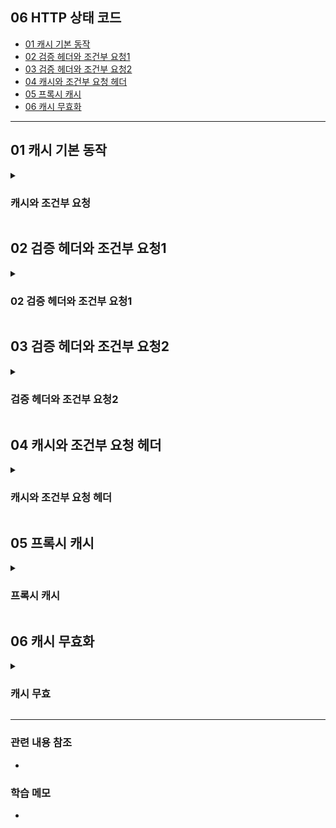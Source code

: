 ## 06 HTTP 상태 코드 ##
- [01 캐시 기본 동작](#1)
- [02 검증 헤더와 조건부 요청1](#2)
- [03 검증 헤더와 조건부 요청2](#3)
- [04 캐시와 조건부 요청 헤더](#4)
- [05 프록시 캐시](#5)
- [06 캐시 무효화](#6)

---



<a name="1"></a>
## 01 캐시 기본 동작 ##

<details>
  <summary>
    <h3> 캐시와 조건부 요청 </h3>
  </summary>

- **캐시는 어떻게 동작하는가?**
- ```캐시가 없을 때```

![스크린샷 2022-06-06 오후 10 05 32](https://user-images.githubusercontent.com/96563289/172166705-0bafc0a3-2c21-45c9-9074-3622ffc6ef9c.png)
- "클라이언트에서 [요청1]을 하면 서버에서 응답" 하게 된다. 그러면 응답 받은 이미지를 화면에 보여주게 되는데, 캐시가 없는 경우에는 두 번째 똑같은 요청을 했을 때 똑같은 행위를 반복하게 된다.

    <캐시가 없을 때>
    - 데이터가 변경되지 않아도 계속 네트워크를 통해서 데이터를 다운로드 받아야 한다
    - 인터넷 네트워크는 매우 느리고 비싸다
    - 브라우저 로딩 속도가 느리다
    - 느린 사용자 경험

- **위의 단점을 해결하기 위해 [캐시]를 적용하면 아래와 같다**
- ```캐시를 적용했을 때```

![스크린샷 2022-06-06 오후 10 12 10](https://user-images.githubusercontent.com/96563289/172167468-1526693e-81d6-4145-a046-9cf14657f802.png)

- [요청1] 때 브라우저에 캐시를 저장한다. 캐시의 유효 시간을 적어두고 "응답 결과 캐시에 저장"한다.
- [요청2] 먼저 브라우저에서 캐시를 찾는다. 60초 안에 같은 요청을 하면 네트워크를 타지 않고 동일한 응답을 내려준다

    <캐시 적용>
    - 캐시 덕분에 "캐시 가능 시간" 동안 네트워크를 사용하지 않아도 된다
    - 비싼 네트워크 사용량을 줄일 수 있다
    - 브라우저 로딩 속도가 매우 빠르다
    - 빠른 사용자 경험

- **캐시 적용하고 세번째 요청을 하면 어떻게 될까?**
- ```캐시 시간 초과```
    - [요청3] "캐시 가능 시간" 후에 요청을 하면 [요청1]과 동일하게 다시 요청해야 한다.
    - 기존 캐시를 초기화 시키고 다시 60초 유효한 상태가 된다

    <캐시 시간 초과>
    - 캐시 유효 시간이 초과하면, 서버를 통해 데이터를 다시 조회하고 캐시를 갱신한다
    - 이 때 다시 네트워크 다운로드가 발생한다

> 하지만... 시간 초과 후 요청도 [요청1]과 동일하다면... 이 과정이 너무 아깝다... 이 문제는 어떻게 해결할 수 있을까???

</details>


<a name="2"></a>
## 02 검증 헤더와 조건부 요청1 ##

<details>
  <summary>
    <h3> 02 검증 헤더와 조건부 요청1 </h3>
  </summary>

</details>

<a name="3"></a>
## 03 검증 헤더와 조건부 요청2 ##

<details>
  <summary>
    <h3> 검증 헤더와 조건부 요청2 </h3>
  </summary>
</details>

<a name="4"></a>
## 04 캐시와 조건부 요청 헤더 ##

<details>
  <summary>
    <h3> 캐시와 조건부 요청 헤더 </h3>
  </summary>
</details>

<a name="5"></a>
## 05 프록시 캐시 ##

<details>
  <summary>
    <h3> 프록시 캐시 </h3>
  </summary>
</details>

<a name="6"></a>
## 06 캐시 무효화 ##

<details>
  <summary>
    <h3> 캐시 무효 </h3>
  </summary>
</details>

---
### 관련 내용 참조 ###
- 

### 학습 메모 ###
- 